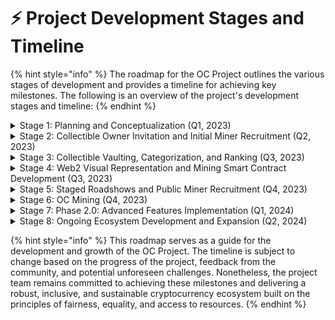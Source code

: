 # ⚡ Project Development Stages and Timeline

{% hint style="info" %}
The roadmap for the OC Project outlines the various stages of development and provides a timeline for achieving key milestones. The following is an overview of the project's development stages and timeline:
{% endhint %}

<details>

<summary>Stage 1: Planning and Conceptualization (Q1, 2023)</summary>

* Develop the OC Project concept and design
* Research the TON blockchain and its capabilities
* Draft the initial whitepaper outlining the project's objectives, tokenomics, and ecosystem

</details>

<details>

<summary>Stage 2: Collectible Owner Invitation and Initial Miner Recruitment (Q2, 2023)</summary>

* Broadcast the whitepaper to potential collectible owners
* Invite and onboard 2,100 world-class collectible owners to participate in the project
* Recruit the initial group of 100 miners to assist with ranking and categorization of collectibles

</details>

<details>

<summary>Stage 3: Collectible Vaulting, Categorization, and Ranking (Q3, 2023)</summary>

* Sort and categorize the collectibles based on estimated value, follower base, and quality
* Collect ratings and rankings from the initial group of 100 miners
* Vault the collectibles in a secure transit vault (STV)

</details>

<details>

<summary>Stage 4: Web2 Visual Representation and Mining Smart Contract Development (Q3, 2023)</summary>

* Create a Web2 visual representation of the OC blockchain with main-blocks, mini-blocks and nano-block
* Develop and deploy smart contracts for Nano-Block Mining using Proof of Time Concept

</details>

<details>

<summary>Stage 5: Staged Roadshows and Public Miner Recruitment (Q4, 2023)</summary>

* Organize roadshows in countries with low income per capita
* Partner with NGOs to target and assist underprivileged communities
* Recruit public participants as miners and onboard them to the OC ecosystem

</details>

<details>

<summary>Stage 6: OC Mining (Q4, 2023)</summary>

* Release main blocks periodically for OC mining based on ranking
* Distribute OC tokens to miners

</details>

<details>

<summary>Stage 7: Phase 2.0: Advanced Features Implementation (Q1, 2024)</summary>

* Integrate smart contract management for voting and decision-making

<!---->

* Develop and launch Accelerators i.e RTC, Time Saver and new Nano-Bot

</details>

<details>

<summary>Stage 8: Ongoing Ecosystem Development and Expansion (Q2, 2024)</summary>

* Continue to foster partnerships with NGOs and other organizations
* Monitor and improve the OC ecosystem based on community feedback and technological advancements
* Explore potential use cases for the OC token in various industries and applications including OC-Backed Loan

</details>

{% hint style="info" %}
This roadmap serves as a guide for the development and growth of the OC Project. The timeline is subject to change based on the progress of the project, feedback from the community, and potential unforeseen challenges. Nonetheless, the project team remains committed to achieving these milestones and delivering a robust, inclusive, and sustainable cryptocurrency ecosystem built on the principles of fairness, equality, and access to resources.
{% endhint %}

